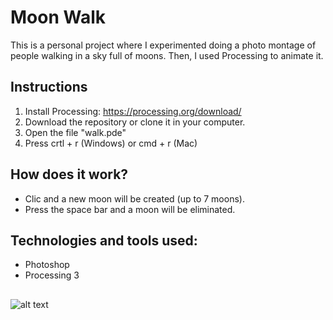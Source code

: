 # Moon Walk

This is a personal project where I experimented doing a photo montage of people walking in a sky full of moons. Then, I used Processing to animate it.

## Instructions
1. Install Processing: https://processing.org/download/
2. Download the repository or clone it in your computer.
3. Open the file "walk.pde"
4. Press crtl + r (Windows) or cmd + r (Mac)

## How does it work?
- Clic and a new moon will be created (up to 7 moons).
- Press the space bar and a moon will be eliminated.

## Technologies and tools used:
- Photoshop
- Processing 3

## 
![alt text](https://github.com/nesard/walk/blob/master/data/walk.jpg)
